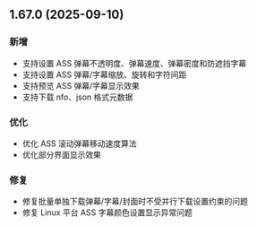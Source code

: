 ## 1.67.0 (2025-09-10)
### 新增
* 支持设置 ASS 弹幕不透明度、弹幕速度、弹幕密度和防遮挡字幕
* 支持设置 ASS 弹幕/字幕缩放、旋转和字符间距
* 支持预览 ASS 弹幕/字幕显示效果
* 支持下载 nfo、json 格式元数据

### 优化
* 优化 ASS 滚动弹幕移动速度算法
* 优化部分界面显示效果

### 修复
* 修复批量单独下载弹幕/字幕/封面时不受并行下载设置约束的问题
* 修复 Linux 平台 ASS 字幕颜色设置显示异常问题